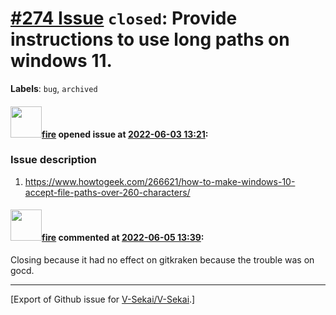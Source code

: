 # [\#274 Issue](https://github.com/V-Sekai/V-Sekai/issues/274) `closed`: Provide instructions to use long paths on windows 11.
**Labels**: `bug`, `archived`


#### <img src="https://avatars.githubusercontent.com/u/32321?u=c2e06a3d2b49a467aa907e54aa259516440267cc&v=4" width="50">[fire](https://github.com/fire) opened issue at [2022-06-03 13:21](https://github.com/V-Sekai/V-Sekai/issues/274):

### Issue description

1. https://www.howtogeek.com/266621/how-to-make-windows-10-accept-file-paths-over-260-characters/

#### <img src="https://avatars.githubusercontent.com/u/32321?u=c2e06a3d2b49a467aa907e54aa259516440267cc&v=4" width="50">[fire](https://github.com/fire) commented at [2022-06-05 13:39](https://github.com/V-Sekai/V-Sekai/issues/274#issuecomment-1146806618):

Closing because it had no effect on gitkraken because the trouble was on gocd.


-------------------------------------------------------------------------------



[Export of Github issue for [V-Sekai/V-Sekai](https://github.com/V-Sekai/V-Sekai).]
